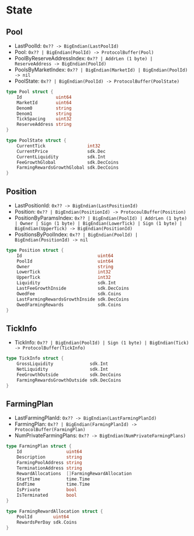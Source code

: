 <!-- order: 2 -->

# State

## Pool

* LastPoolId: `0x?? -> BigEndian(LastPoolId)`
* Pool: `0x?? | BigEndian(PoolId) -> ProtocolBuffer(Pool)`
* PoolByReserveAddressIndex: `0x?? | AddrLen (1 byte) | ReserveAddress -> BigEndian(PoolId)`
* PoolsByMarketIndex: `0x?? | BigEndian(MarketId) | BigEndian(PoolId) -> nil`
* PoolState: `0x?? | BigEndian(PoolId) -> ProtocolBuffer(PoolState)`

```go
type Pool struct {
    Id             uint64
    MarketId       uint64
    Denom0         string
    Denom1         string
    TickSpacing    uint32
    ReserveAddress string
}

type PoolState struct {
    CurrentTick                int32
    CurrentPrice               sdk.Dec
    CurrentLiquidity           sdk.Int
    FeeGrowthGlobal            sdk.DecCoins
    FarmingRewardsGrowthGlobal sdk.DecCoins
}
```

## Position

* LastPositionId: `0x?? -> BigEndian(LastPositionId)`
* Position: `0x?? | BigEndian(PositionId) -> ProtocoulBuffer(Position)`
* PositionByParamsIndex: `0x?? | BigEndian(PoolId) | AddrLen (1 byte) | Owner | Sign (1 byte) | BigEndian(LowerTick) | Sign (1 byte) | BigEndian(UpperTick) -> BigEndian(PositionId)`
* PositionsByPoolIndex: `0x?? | BigEndian(PoolId) | BigEndian(PositionId) -> nil`

```go
type Position struct {
    Id                             uint64
    PoolId                         uint64
    Owner                          string
    LowerTick                      int32
    UpperTick                      int32
    Liquidity                      sdk.Int
    LastFeeGrowthInside            sdk.DecCoins
    OwedFee                        sdk.Coins
    LastFarmingRewardsGrowthInside sdk.DecCoins
    OwedFarmingRewards             sdk.Coins
}
```

## TickInfo

* TickInfo: `0x?? | BigEndian(PoolId) | Sign (1 byte) | BigEndian(Tick) -> ProtocolBuffer(TickInfo)`

```go
type TickInfo struct {
    GrossLiquidity              sdk.Int
    NetLiquidity                sdk.Int
    FeeGrowthOutside            sdk.DecCoins
    FarmingRewardsGrowthOutside sdk.DecCoins
}
```

## FarmingPlan

* LastFarmingPlanId: `0x?? -> BigEndian(LastFarmingPlanId)`
* FarmingPlan: `0x?? | BigEndian(FarmingPlanId) -> ProtocolBuffer(FarmingPlan)`
* NumPrivateFarmingPlans: `0x?? -> BigEndian(NumPrivateFarmingPlans)`

```go
type FarmingPlan struct {
    Id                 uint64
    Description        string
    FarmingPoolAddress string
    TerminationAddress string
    RewardAllocations  []FarmingRewardAllocation
    StartTime          time.Time
    EndTime            time.Time
    IsPrivate          bool
    IsTerminated       bool
}

type FarmingRewardAllocation struct {
    PoolId        uint64
    RewardsPerDay sdk.Coins
}
```
